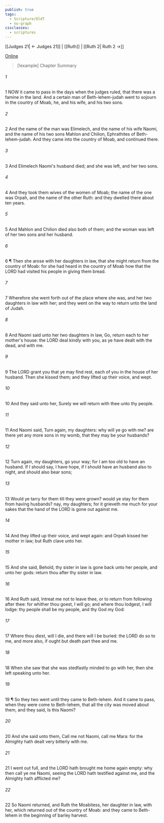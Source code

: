 ```yaml
---
publish: true
tags:
  - Scripture/OldT
  - no-graph
cssclasses:
  - scriptures
---
```

[[Judges 21| ← Judges 21]] | [[Ruth]] | [[Ruth 2| Ruth 2 →]]

[Online](https://churchofjesuschrist.org/study/scriptures/ot/ruth/1?lang=eng)

>[!example] Chapter Summary
>
###### 1
1 NOW it came to pass in the days when the judges ruled, that there was a famine in the land.  And a certain man of Beth-lehem-judah went to sojourn in the country of Moab, he, and his wife, and his two sons.
###### 2
2 And the name of the man was Elimelech, and the name of his wife Naomi, and the name of his two sons Mahlon and Chilion, Ephrathites of Beth-lehem-judah.  And they came into the country of Moab, and continued there.
###### 3
3 And Elimelech Naomi's husband died; and she was left, and her two sons.
###### 4
4 And they took them wives of the women of Moab; the name of the one was Orpah, and the name of the other Ruth: and they dwelled there about ten years.
###### 5
5 And Mahlon and Chilion died also both of them; and the woman was left of her two sons and her husband.
###### 6
6 ¶ Then she arose with her daughters in law, that she might return from the country of Moab: for she had heard in the country of Moab how that the LORD had visited his people in giving them bread.
###### 7
7 Wherefore she went forth out of the place where she was, and her two daughters in law with her; and they went on the way to return unto the land of Judah.
###### 8
8 And Naomi said unto her two daughters in law, Go, return each to her mother's house: the LORD deal kindly with you, as ye have dealt with the dead, and with me.
###### 9
9 The LORD grant you that ye may find rest, each of you in the house of her husband.  Then she kissed them; and they lifted up their voice, and wept.
###### 10
10 And they said unto her, Surely we will return with thee unto thy people.
###### 11
11 And Naomi said, Turn again, my daughters: why will ye go with me?  are there yet any more sons in my womb, that they may be your husbands?
###### 12
12 Turn again, my daughters, go your way; for I am too old to have an husband.  If I should say, I have hope, if I should have an husband also to night, and should also bear sons;
###### 13
13 Would ye tarry for them till they were grown?  would ye stay for them from having husbands?  nay, my daughters; for it grieveth me much for your sakes that the hand of the LORD is gone out against me.
###### 14
14 And they lifted up their voice, and wept again: and Orpah kissed her mother in law; but Ruth clave unto her.
###### 15
15 And she said, Behold, thy sister in law is gone back unto her people, and unto her gods: return thou after thy sister in law.
###### 16
16 And Ruth said, Intreat me not to leave thee, or to return from following after thee: for whither thou goest, I will go; and where thou lodgest, I will lodge: thy people shall be my people, and thy God my God:
###### 17
17 Where thou diest, will I die, and there will I be buried: the LORD do so to me, and more also, if ought but death part thee and me.
###### 18
18 When she saw that she was stedfastly minded to go with her, then she left speaking unto her.
###### 19
19 ¶ So they two went until they came to Beth-lehem.  And it came to pass, when they were come to Beth-lehem, that all the city was moved about them, and they said, Is this Naomi?
###### 20
20 And she said unto them, Call me not Naomi, call me Mara: for the Almighty hath dealt very bitterly with me.
###### 21
21 I went out full, and the LORD hath brought me home again empty: why then call ye me Naomi, seeing the LORD hath testified against me, and the Almighty hath afflicted me?
###### 22
22 So Naomi returned, and Ruth the Moabitess, her daughter in law, with her, which returned out of the country of Moab: and they came to Beth-lehem in the beginning of barley harvest.



